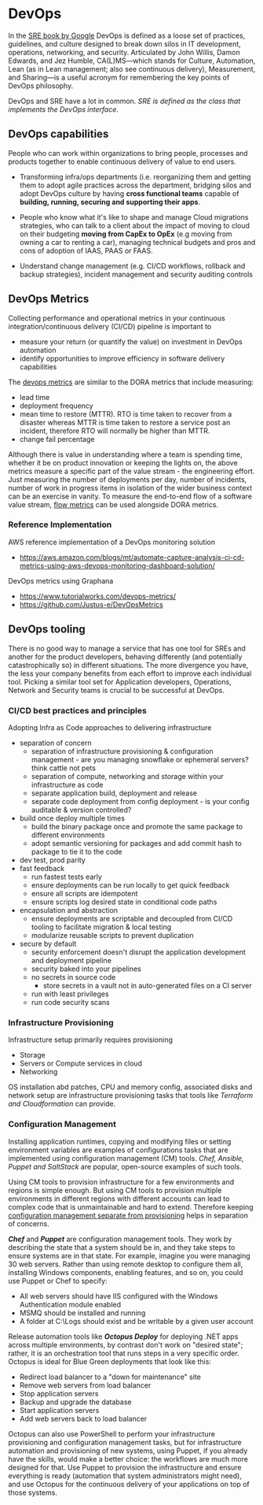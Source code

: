 # DevOps

In the [SRE book by Google](https://sre.google/workbook/how-sre-relates/) DevOps is defined as a loose set of practices, guidelines, and culture designed to break down silos in IT development, operations, networking, and security. Articulated by John Willis, Damon Edwards, and Jez Humble, CA(L)MS—which stands for Culture, Automation, Lean (as in Lean management; also see continuous delivery), Measurement, and Sharing—is a useful acronym for remembering the key points of DevOps philosophy.

DevOps and SRE have a lot in common.  *SRE is defined as the class that implements the DevOps interface*.

## DevOps capabilities

People who can work within organizations to bring people, processes and products together to enable continuous delivery of value to end users.

* Transforming infra/ops departments (i.e. reorganizing them and getting them to adopt agile practices across the department, bridging silos and adopt DevOps culture by having **cross functional teams** capable of **building, running, securing and supporting their apps**.

* People who know what it's like to shape and manage Cloud migrations strategies, who can talk to a client about the impact of moving to cloud on their budgeting **moving from CapEx to OpEx** (e.g moving from owning a car to renting a car), managing technical budgets and pros and cons of adoption of IAAS, PAAS or FAAS.

* Understand change management (e.g. CI/CD workflows, rollback and backup strategies), incident management and security auditing controls

## DevOps Metrics

Collecting performance and operational metrics in your continuous integration/continuous delivery (CI/CD) pipeline is important to

* measure your return (or quantify the value) on investment in DevOps automation
* identify opportunities to improve efficiency in software delivery capabilities

The [devops metrics](https://docs.aws.amazon.com/solutions/latest/devops-monitoring-dashboard-on-aws/devops-metrics-list.html) are similar to the DORA metrics that include measuring:

* lead time
* deployment frequency
* mean time to restore (MTTR). RTO is time taken to recover from a disaster whereas MTTR is time taken to restore a service post an incident, therefore RTO will normally be higher than MTTR.
* change fail percentage

Although there is value in understanding where a team is spending time, whether it be on product innovation or keeping the lights on, the above metrics measure a specific part of the value stream - the engineering effort. Just measuring the number of deployments per day, number of incidents, number of work in progress items in isolation of the wider business context can be an exercise in vanity. To measure the end-to-end flow of a software value stream, [flow metrics](https://www.leanix.net/en/wiki/vsm/flow-metrics#introduction) can be used alongside DORA metrics.

### Reference Implementation

AWS reference implementation of a DevOps monitoring solution

* <https://aws.amazon.com/blogs/mt/automate-capture-analysis-ci-cd-metrics-using-aws-devops-monitoring-dashboard-solution/>

DevOps metrics using Graphana

* <https://www.tutorialworks.com/devops-metrics/>
* <https://github.com/Justus-e/DevOpsMetrics>

## DevOps tooling

There is no good way to manage a service that has one tool for SREs and another for the product developers, behaving differently (and potentially catastrophically so) in different situations. The more divergence you have, the less your company benefits from each effort to improve each individual tool. Picking a similar tool set for Application developers, Operations, Network and Security teams is crucial to be successful at DevOps.

### CI/CD best practices and principles

Adopting Infra as Code approaches to delivering infrastructure

* separation of concern
  * separation of infrastructure provisioning & configuration management - are you managing snowflake or ephemeral servers? think cattle not pets
  * separation of compute, networking and storage within your infrastructure as code
  * separate application build, deployment and release
  * separate code deployment from config deployment - is your config auditable & version controlled?
* build once deploy multiple times
  * build the binary package once and promote the same package to different environments
  * adopt semantic versioning for packages and add commit hash to package to tie it to the code
* dev test, prod parity
* fast feedback
  * run fastest tests early
  * ensure deployments can be run locally to get quick feedback
  * ensure all scripts are idempotent
  * ensure scripts log desired state in conditional code paths
* encapsulation and abstraction
  * ensure deployments are scriptable and decoupled from CI/CD tooling to facilitate migration & local testing
  * modularize reusable scripts to prevent duplication
* secure by default
  * security enforcement doesn't disrupt the application development and deployment pipeline
  * security baked into your pipelines
  * no secrets in source code
    * store secrets in a vault not in auto-generated files on a CI server
  * run with least privileges
  * run code security scans

### Infrastructure Provisioning

Infrastructure setup primarily requires provisioning

* Storage
* Servers or Compute services in cloud
* Networking

OS installation abd patches, CPU and memory config, associated disks and network setup are infrastructure provisioning tasks that tools like *Terraform and Cloudformation* can provide.

### Configuration Management

Installing application runtimes, copying and modifying files or setting environment variables are examples of configurations tasks that are implemented using configuration management (CM) tools. *Chef, Ansible, Puppet and SaltStack* are popular, open-source examples of such tools.

Using CM tools to provision infrastructure for a few environments and regions is simple enough. But using CM tools to provision multiple environments in different regions with different accounts can lead to complex code that is unmaintainable and hard to extend. Therefore keeping [configuration management separate from provisioning](https://www.thoughtworks.com/insights/blog/why-configuration-management-and-provisioning-are-different) helps in separation of concerns.

***Chef*** and ***Puppet*** are configuration management tools. They work by describing the state that a system should be in, and they take steps to ensure systems are in that state. For example, imagine you were managing 30 web servers. Rather than using remote desktop to configure them all, installing Windows components, enabling features, and so on, you could use Puppet or Chef to specify:

* All web servers should have IIS configured with the Windows Authentication module enabled
* MSMQ should be installed and running
* A folder at C:\Logs should exist and be writable by a given user account

Release automation tools like ***Octopus Deploy*** for deploying .NET apps across multiple environments, by contrast don't work on "desired state"; rather, it is an orchestration tool that runs steps in a very specific order. Octopus is ideal for Blue Green deployments that look like this:

* Redirect load balancer to a "down for maintenance" site
* Remove web servers from load balancer
* Stop application servers
* Backup and upgrade the database
* Start application servers
* Add web servers back to load balancer

Octopus can also use PowerShell to perform your infrastructure provisioning and configuration management tasks, but for infrastructure automation and provisioning of new systems, using Puppet, if you already have the skills, would make a better choice: the workflows are much more designed for that. Use Puppet to provision the infrastructure and ensure everything is ready (automation that system administrators might need), and use Octopus for the continuous delivery of your applications on top of those systems.
